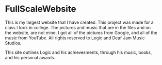 # FullScaleWebsite
 This is my largest website that I have created. This project was made for a class I took in college.
 The pictures and music that are in the files and on the website, are not mine. I got all of the pictures from Google, and all of the music from YouTube.
 All rights reserved to Logic and Deaf Jam Music Studios.
 
 This site outlines Logic and his achievesments, through his music, books, and his personal awards.

